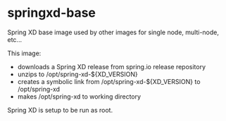 # springxd-base
Spring XD base image used by other images for single node, multi-node, etc...

This image:

* downloads a Spring XD release from spring.io release repository
* unzips to /opt/spring-xd-${XD_VERSION}
* creates a symbolic link from /opt/spring-xd-${XD_VERSION} to /opt/spring-xd
* makes /opt/spring-xd to working directory

Spring XD is setup to be run as root.

